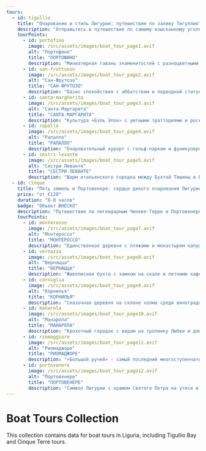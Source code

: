 ```yaml
---
tours:
  - id: tigullio
    title: "Очарование и стиль Лигурии: путешествие по заливу Тигуллио"
    description: "Отправьтесь в путешествие по самому изысканному уголку Лигурии — заливу Тигуллио. Вас ждут легендарные курорты Портофино, Сан-Фрутозо, Санта-Маргарита, Рапалло и Сестри-Леванте — города, где история встречается с морским бризом, а итальянский шарм ощущается в каждом мгновении. Насладитесь панорамными видами, атмосферой dolce vita и вкусом настоящей Лигурии."
    tourPoints:
      - id: portofino
        image: /src/assets/images/boat_tour_page1.avif
        alt: "Портофино"
        title: "ПОРТОФИНО"
        description: "Миниатюрная гавань знаменитостей с разноцветными домами и божественными видами."
      - id: san-fruttuoso
        image: /src/assets/images/boat_tour_page2.avif
        alt: "Сан-Фрутозо"
        title: "САН-ФРУТОЗО"
        description: "Оазис спокойствия с аббатством и подводной статуей «Христос из Бездны»."
      - id: santa-margherita
        image: /src/assets/images/boat_tour_page3.avif
        alt: "Санта-Маргарита"
        title: "САНТА-МАРГАРИТА"
        description: "Культура «Бэль Эпок» с уютными тратториями и роскошными ресторанами."
      - id: rapallo
        image: /src/assets/images/boat_tour_page4.avif
        alt: "Рапалло"
        title: "РАПАЛЛО"
        description: "Очаровательный курорт с гольф-парком и фуникулером на гору Монтеаллегро."
      - id: sestri-levante
        image: /src/assets/images/boat_tour_page5.avif
        alt: "Сестри Леванте"
        title: "СЕСТРИ ЛЕВАНТЕ"
        description: "Шарм итальянского городка между Бухтой Тишины и Бухтой Сказок."
  - id: cinque
    title: "Пять земель и Портовенере: сердце дикого очарования Лигурии"
    price: "от €120"
    duration: "6-8 часов"
    badge: "Объект ЮНЕСКО"
    description: "Путешествие по легендарным Чинкве-Терре и Портовенере — там, где горы встречают море, а каждый городок хранит свой характер и тайну. Вы увидите живописные бухты, монастыри, виноградники на склонах и древние церкви у самой воды. Морская прогулка откроет вам Лигурию, какой её видят только избранные — настоящую, неподдельную и вечно прекрасную."
    tourPoints:
      - id: monterosso
        image: /src/assets/images/boat_tour_page7.avif
        alt: "Монтероссо"
        title: "МОНТЕРОССО"
        description: "Единственная деревня с пляжами и монастырем капуцинов на холме Св. Христофора."
      - id: vernazza
        image: /src/assets/images/boat_tour_page8.avif
        alt: "Вернацца"
        title: "ВЕРНАЦЦА"
        description: "Живописная бухта с замком на скале и летними кафе на площади."
      - id: corniglia
        image: /src/assets/images/boat_tour_page9.avif
        alt: "Корнилья"
        title: "КОРНИЛЬЯ"
        description: "Сказочная деревня на склоне холма среди виноградников, недоступная с моря."
      - id: manarola
        image: /src/assets/images/boat_tour_page10.avif
        alt: "Манарола"
        title: "МАНАРОЛА"
        description: "Крохотный городок с видом на тропинку Любви и домиками до самого моря."
      - id: riomaggiore
        image: /src/assets/images/boat_tour_page11.avif
        alt: "Риомаджоре"
        title: "РИОМАДЖОРЕ"
        description: "«Большой ручей» - самый последний многоступенчатый городок из Пяти земель."
      - id: portovenere
        image: /src/assets/images/boat_tour_page12.avif
        alt: "Портовенере"
        title: "ПОРТОВЕНЕРЕ"
        description: "Символ Лигурии с храмом Святого Петра на утесе и крепостью Дориа."
---
```


# Boat Tours Collection

This collection contains data for boat tours in Liguria, including Tigullio Bay and Cinque Terre tours.
